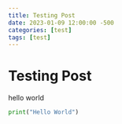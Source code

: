 ```yaml
---
title: Testing Post
date: 2023-01-09 12:00:00 -500
categories: [test]
tags: [test]
---
```


# Testing Post
hello world
```python
print("Hello World")
```
